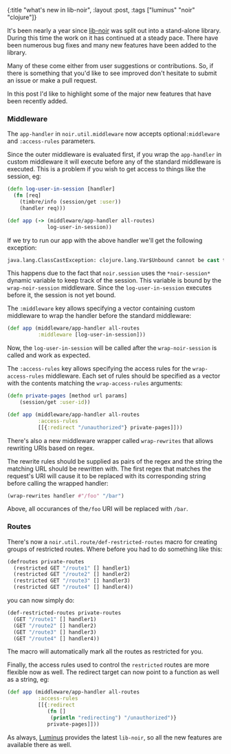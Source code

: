 {:title "what's new in lib-noir",
 :layout :post,
 :tags ["luminus" "noir" "clojure"]}

It's been nearly a year since [lib-noir](https://github.com/noir-clojure/lib-noir) was split out into a stand-alone library. During this time the work on it has continued at a steady pace. There have been numerous bug fixes and many new features have been added to the library.

Many of these come either from user suggestions or contributions. So, if there is something that you'd like to see improved don't hesitate to submit an issue or make a pull request.

In this post I'd like to highlight some of the major new features that have been recently added.

### Middleware

The `app-handler` in `noir.util.middleware` now accepts optional`:middleware` and `:access-rules` parameters.

Since the outer middleware is evaluated first, if you wrap the `app-handler` in custom middleware it will execute before any of the standard middleware is executed. This is a problem if you wish to get access to things like the session, eg:

```clojure
(defn log-user-in-session [handler]
  (fn [req]
    (timbre/info (session/get :user))
    (handler req)))

(def app (-> (middleware/app-handler all-routes)
             log-user-in-session))
```

If we try to run our app with the above handler we'll get the following exception:

```clojure
java.lang.ClassCastException: clojure.lang.Var$Unbound cannot be cast to java.util.concurrent.Future
```

This happens due to the fact that `noir.session` uses the `*noir-session*` dynamic variable to keep track of the session. This variable is bound by the `wrap-noir-session` middleware. Since the `log-user-in-session` executes before it, the session is not yet bound.

The `:middleware` key allows specifying a vector containing custom middleware to wrap the handler before the standard middleware:

```clojure
(def app (middleware/app-handler all-routes
          :middleware [log-user-in-session]))
```

Now, the `log-user-in-session` will be called after the `wrap-noir-session` is called and work as expected.

The `:access-rules` key allows specifying the access rules for the `wrap-access-rules` middleware. Each set of rules should be specified as a vector with the contents matching the `wrap-access-rules` arguments:

```clojure
(defn private-pages [method url params]    
    (session/get :user-id))

(def app (middleware/app-handler all-routes 
          :access-rules
          [[{:redirect "/unauthorized"} private-pages]]))
```

There's also a new middleware wrapper called `wrap-rewrites` that allows rewriting URIs based on regex. 

The rewrite rules should be supplied as pairs of the regex and the string the matching URL should be rewritten with. The first regex that matches the request's URI will cause it to be replaced with its corresponding string before calling the wrapped handler:

```clojure
(wrap-rewrites handler #"/foo" "/bar")
```
Above, all occurances of  the`/foo` URI will be replaced with `/bar`.

### Routes

There's now a `noir.util.route/def-restricted-routes` macro for creating groups of restricted routes. Where before you had to do something like this:

```clojure
(defroutes private-routes
  (restricted GET "/route1" [] handler1)
  (restricted GET "/route2" [] handler2)
  (restricted GET "/route3" [] handler3)
  (restricted GET "/route4" [] handler4))
```

you can now simply do:

```clojure
(def-restricted-routes private-routes
  (GET "/route1" [] handler1)
  (GET "/route2" [] handler2)
  (GET "/route3" [] handler3)
  (GET "/route4" [] handler4))
```

The macro will automatically mark all the routes as restricted for you. 


Finally, the access rules used to control the `restricted` routes are more flexible now as well. The redirect target can now point to a function as well as a string, eg:

```clojure
(def app (middleware/app-handler all-routes 
          :access-rules
          [[{:redirect 
             (fn [] 
              (println "redirecting") "/unauthorized")} 
             private-pages]]))
```

As always, [Luminus](http://www.luminusweb.net/) provides the latest `lib-noir`, so all the new features are available there as well.






